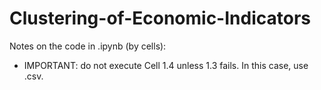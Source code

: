 # Clustering-of-Economic-Indicators
Notes on the code in .ipynb (by cells):
- IMPORTANT: do not execute Cell 1.4 unless 1.3 fails. In this case, use .csv.
